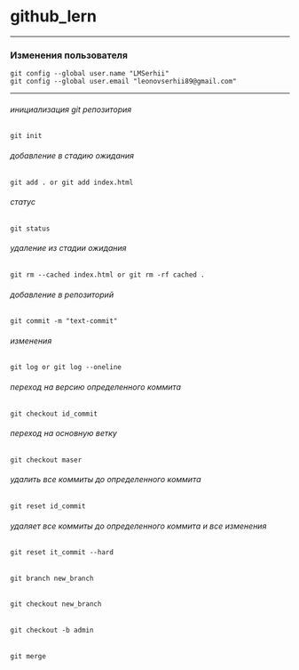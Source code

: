 # github_lern

---
### Изменения пользователя 
    git config --global user.name "LMSerhii"
    git config --global user.email "leonovserhii89@gmail.com"

---

###### инициализация git репозитория 
    git init
###### добавление в стадию ожидания
    git add . or git add index.html
###### статус
    git status
###### удаление из стадии ожидания 
    git rm --cached index.html or git rm -rf cached .
###### добавление в репозиторий
    git commit -m "text-commit"
###### изменения 
    git log or git log --oneline
###### переход на версию определенного коммита 
    git checkout id_commit 
###### переход на основную ветку 
    git checkout maser 
###### удалить все коммиты до определенного коммита
    git reset id_commit 
###### удаляет все коммиты до определенного коммита и все изменения 
    git reset it_commit --hard 
######
    git branch new_branch
######
    git checkout new_branch
######
    git checkout -b admin 
######
    git merge 



